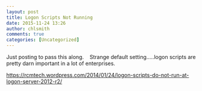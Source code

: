 ```yaml
---
layout: post
title: Logon Scripts Not Running
date: 2015-11-24 13:26
author: chlsmith
comments: true
categories: [Uncategorized]
---
```

Just posting to pass this along.    Strange default setting.....logon scripts are pretty darn important in a lot of enterprises.

https://rcmtech.wordpress.com/2014/01/24/logon-scripts-do-not-run-at-logon-server-2012-r2/
